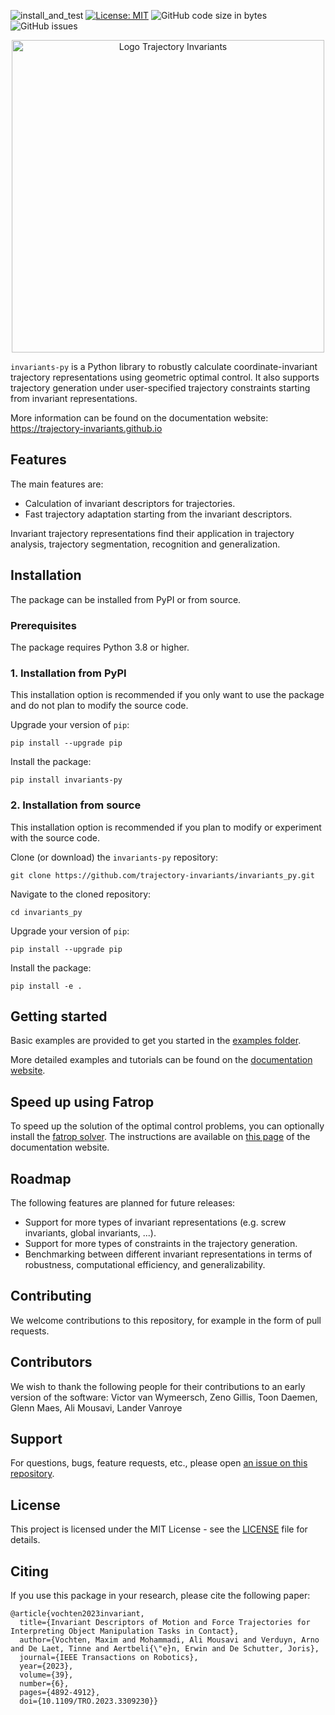 ![install_and_test](https://github.com/trajectory-invariants/invariants_py/actions/workflows/install_and_test.yml/badge.svg)
[![License: MIT](https://img.shields.io/badge/License-MIT-blue.svg)](https://opensource.org/licenses/MIT)
![GitHub code size in bytes](https://img.shields.io/github/languages/code-size/trajectory-invariants/invariants_py)
![GitHub issues](https://img.shields.io/github/issues/trajectory-invariants/invariants_py)

<p align="center">
  <img src="https://github.com/trajectory-invariants/trajectory-invariants.github.io/blob/master/static/images/logo-trajectory-invariants.png" alt="Logo Trajectory Invariants" title="Title text" width="500">
</p>

`invariants-py` is a Python library to robustly calculate coordinate-invariant trajectory representations using geometric optimal control. 
It also supports trajectory generation under user-specified trajectory constraints starting from invariant representations.

More information can be found on the documentation website: https://trajectory-invariants.github.io

## Features

<!-- TODO: Screenshots or gifs to show results. -->

The main features are:
- Calculation of invariant descriptors for trajectories.
- Fast trajectory adaptation starting from the invariant descriptors.

Invariant trajectory representations find their application in trajectory analysis, trajectory segmentation, recognition and generalization. 

## Installation

The package can be installed from PyPI or from source.

### Prerequisites

The package requires Python 3.8 or higher.

### 1. Installation from PyPI

This installation option is recommended if you only want to use the package and do not plan to modify the source code.

Upgrade your version of `pip`:
```shell
pip install --upgrade pip    
```

Install the package:
```shell
pip install invariants-py
```

### 2. Installation from source

This installation option is recommended if you plan to modify or experiment with the source code.

Clone (or download) the `invariants-py` repository:
```shell
git clone https://github.com/trajectory-invariants/invariants_py.git
```

Navigate to the cloned repository:
```shell
cd invariants_py
```

Upgrade your version of `pip`:
```shell
pip install --upgrade pip    
```

Install the package:
```shell
pip install -e .
```

## Getting started

<!-- Add a code snippet here with basic example in a few lines -->

Basic examples are provided to get you started in the [examples folder](./examples/).

More detailed examples and tutorials can be found on the [documentation website](https://trajectory-invariants.github.io/docs/python/).

## Speed up using Fatrop

To speed up the solution of the optimal control problems, you can optionally install the [fatrop solver](https://gitlab.kuleuven.be/robotgenskill/fatrop/fatrop). The instructions are available on [this page](https://trajectory-invariants.github.io/docs/python/installation/installation-fatrop/) of the documentation website.

## Roadmap

The following features are planned for future releases:
- Support for more types of invariant representations (e.g. screw invariants, global invariants, ...).
- Support for more types of constraints in the trajectory generation.
- Benchmarking between different invariant representations in terms of robustness, computational efficiency, and generalizability.

## Contributing

We welcome contributions to this repository, for example in the form of pull requests.

## Contributors

We wish to thank the following people for their contributions to an early version of the software: Victor van Wymeersch, Zeno Gillis, Toon Daemen, Glenn Maes, Ali Mousavi, Lander Vanroye

## Support

For questions, bugs, feature requests, etc., please open [an issue on this repository](https://github.com/trajectory-invariants/invariants_py/issues).

## License

This project is licensed under the MIT License - see the [LICENSE](LICENSE) file for details.

## Citing

If you use this package in your research, please cite the following paper:

```
@article{vochten2023invariant,
  title={Invariant Descriptors of Motion and Force Trajectories for Interpreting Object Manipulation Tasks in Contact},
  author={Vochten, Maxim and Mohammadi, Ali Mousavi and Verduyn, Arno and De Laet, Tinne and Aertbeli{\"e}n, Erwin and De Schutter, Joris},
  journal={IEEE Transactions on Robotics},
  year={2023},
  volume={39},
  number={6},
  pages={4892-4912},
  doi={10.1109/TRO.2023.3309230}}
```